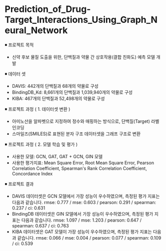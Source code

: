 # Prediction_of_Drug-Target_Interactions_Using_Graph_Neural_Network

◾ 프로젝트 목적 
- 신약 후보 물질 도출을 위한, 단백질과 약물 간 상호작용(결합 친화도) 예측 모델 개발

◾ 데이터 셋
- DAVIS: 442개의 단백질과 68개의 약물로 구성
- BindingDB_Kd: 8,661개의 단백질과 1,039,940개의 약물로 구성
- KIBA: 467개의 단백질과 52,498개의 약물로 구성

◾ 프로젝트 과정 ( 1. 데이터셋 변환 )
- 아미노산을 알파벳으로 지정하여 정수와 매핑하는 방식으로, 단백질(Target) 라벨 인코딩
- 스마일즈(SMILES)로 표현된 분자 구조 데이터셋을 그래프 구조로 변환

◾ 프로젝트 과정 ( 2. 모델 학습 및 평가 )
- 사용한 모델: GCN, GAT, GAT + GCN, GIN 모델
- 사용한 평가지표: Mean Square Error, Root Mean Square Error, Pearson Correlation Coefficient, Spearman's Rank Correlation Coefficient, Concordance Index

◾ 프로젝트 결과
- DAVIS 데이터셋은 GCN 모델에서 가장 성능이 우수하였으며, 측정된 평가 지표는 다음과 같습니다.
rmse: 0.777 / mse: 0.603 / pearson: 0.291 / spearman: 0.237 / ci: 0.631
- BindingDB 데이터셋은 GIN 모델에서 가장 성능이 우수하였으며, 측정된 평가 지표는 다음과 같습니다.
rmse: 1.097 / mse: 1.203 / pearson: 0.647 / spearman: 0.637 / ci: 0.763
- KIBA 데이터셋은 GAT 모델이 가장 성능이 우수하였으며, 측정된 평가 지표는 다음과 같습니다.
rmse: 0.066 / mse: 0.004 / pearson: 0.077 / spearman: 0.109 / ci: 0.539
